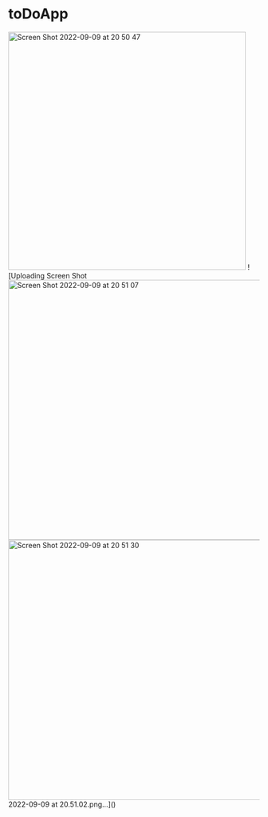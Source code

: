 # toDoApp
<img width="476" alt="Screen Shot 2022-09-09 at 20 50 47" src="https://user-images.githubusercontent.com/61031852/189413805-d62cdacc-e6db-465a-b796-e912b32ce0a7.png">
![Uploading Screen Shot
<img width="520" alt="Screen Shot 2022-09-09 at 20 51 07" src="https://user-images.githubusercontent.com/61031852/189413856-356f2fb9-0b58-43bc-a832-0ccb176ec8f4.png">
<img width="520" alt="Screen Shot 2022-09-09 at 20 51 30" src="https://user-images.githubusercontent.com/61031852/189413869-5be3bc4c-a5b6-4148-90e1-e64a4c676037.png">
 2022-09-09 at 20.51.02.png…]()
